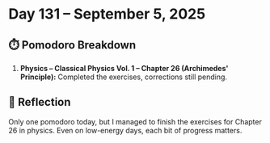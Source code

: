 # Day 131 – September 5, 2025

## ⏱️ Pomodoro Breakdown
1. **Physics – Classical Physics Vol. 1 – Chapter 26 (Archimedes' Principle):** Completed the exercises, corrections still pending.

## 💬 Reflection
Only one pomodoro today, but I managed to finish the exercises for Chapter 26 in physics. Even on low-energy days, each bit of progress matters.
